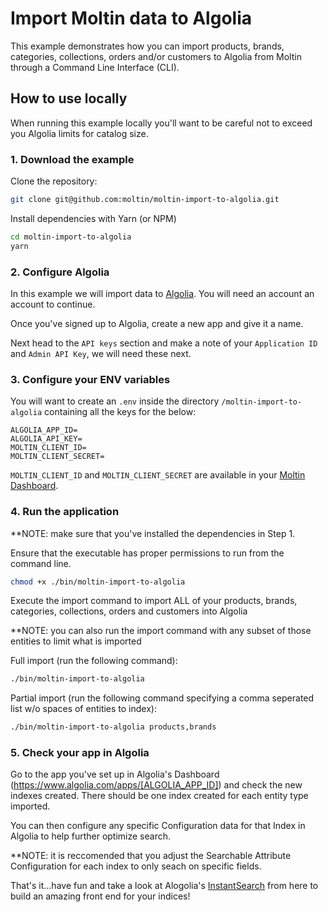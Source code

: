# Import Moltin data to Algolia

This example demonstrates how you can import products, brands, categories, collections, orders and/or customers to Algolia from Moltin through a Command Line Interface (CLI).


## How to use locally

When running this example locally you'll want to be careful not to exceed you Algolia limits for catalog size.

### 1. Download the example

Clone the repository:

```bash
git clone git@github.com:moltin/moltin-import-to-algolia.git
```

Install dependencies with Yarn (or NPM)

```bash
cd moltin-import-to-algolia
yarn
```

### 2. Configure Algolia

In this example we will import data to [Algolia](https://www.algolia.com). You will need an account an account to continue.

Once you've signed up to Algolia, create a new app and give it a name.

Next head to the `API keys` section and make a note of your `Application ID` and `Admin API Key`, we will need these next.

### 3. Configure your ENV variables

You will want to create an `.env` inside the directory `/moltin-import-to-algolia` containing all the keys for the below:

```shell
ALGOLIA_APP_ID=
ALGOLIA_API_KEY=
MOLTIN_CLIENT_ID=
MOLTIN_CLIENT_SECRET=
```

`MOLTIN_CLIENT_ID` and `MOLTIN_CLIENT_SECRET` are available in your [Moltin Dashboard](https://dashboard.moltin.com).

### 4. Run the application

**NOTE: make sure that you've installed the dependencies in Step 1.

Ensure that the executable has proper permissions to run from the command line.

```bash
chmod +x ./bin/moltin-import-to-algolia
```

Execute the import command to import ALL of your products, brands, categories, collections, orders and customers into Algolia

**NOTE: you can also run the import command with any subset of those entities to limit what is imported

Full import (run the following command): 

```bash
./bin/moltin-import-to-algolia
```

Partial import (run the following command specifying a comma seperated list w/o spaces of entities to index): 

```bash
./bin/moltin-import-to-algolia products,brands
```

### 5. Check your app in Algolia

Go to the app you've set up in Algolia's Dashboard (https://www.algolia.com/apps/[ALGOLIA_APP_ID]) and check the new indexes created. There should be one index created for each entity type imported.

You can then configure any specific Configuration data for that Index in Algolia to help further optimize search.

**NOTE: it is reccomended that you adjust the Searchable Attribute Configuration for each index to only seach on specific fields.

That's it...have fun and take a look at Alogolia's [InstantSearch](https://www.algolia.com/doc/guides/building-search-ui/what-is-instantsearch/js/) from here to build an amazing front end for your indices!
